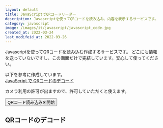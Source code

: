 ```yaml
---
layout: default
title: JavaScriptでQRコードリーダー
description: Javascriptを使ってQRコードを読み込み、内容を表示するサービスです。
category: javascript
image: /images/it/javascript/javascript_code.jpg
created_at: 2022-03-24
last_modifeid_at: 2022-03-26
---
```

<script src="https://cdn.jsdelivr.net/npm/jsqr@1.4.0/dist/jsQR.min.js"></script>

<script type="text/JavaScript">
  
  $(function(){
    var video = document.createElement("video");
    var canvasElement = document.getElementById("canvas");
    var canvas = canvasElement.getContext("2d");
    var loadingMessage = document.getElementById("loadingMessage");
    var outputContainer = document.getElementById("output");
    var outputMessage = document.getElementById("outputMessage");
    var outputData = document.getElementById("outputData");

    function drawLine(begin, end, color) {
      canvas.beginPath();
      canvas.moveTo(begin.x, begin.y);
      canvas.lineTo(end.x, end.y);
      canvas.lineWidth = 4;
      canvas.strokeStyle = color;
      canvas.stroke();
    }

    function tick() {
      loadingMessage.innerText = "Loading..."
      if (video.readyState === video.HAVE_ENOUGH_DATA) {
        loadingMessage.hidden = true;
        canvasElement.hidden = false;
        outputContainer.hidden = false;

        canvasElement.height = video.videoHeight;
        canvasElement.width = video.videoWidth;
        canvas.drawImage(video, 0, 0, canvasElement.width, canvasElement.height);
        var imageData = canvas.getImageData(0, 0, canvasElement.width, canvasElement.height);
        var code = jsQR(imageData.data, imageData.width, imageData.height, {
          inversionAttempts: "dontInvert",
        });
        if (code) {
          // QRコードの部分を赤枠で囲う
          drawLine(code.location.topLeftCorner, code.location.topRightCorner, "#FF3B58");
          drawLine(code.location.topRightCorner, code.location.bottomRightCorner, "#FF3B58");
          drawLine(code.location.bottomRightCorner, code.location.bottomLeftCorner, "#FF3B58");
          drawLine(code.location.bottomLeftCorner, code.location.topLeftCorner, "#FF3B58");
          outputMessage.hidden = true;
          outputData.parentElement.hidden = false;
          let codeData = code.data;
          if(codeData != null && (codeData.startsWith('https://') || codeData.startsWith('http://'))){
            outputData.innerHTML = '<a href="' +  codeData + '">' + codeData + '</a>'
          }else{
            outputData.innerText = codeData;
          }
          
        } else {
          //処理なし
        }
      }
      requestAnimationFrame(tick);
    }

    let localStream = null;

    $("#start").click(() => {
      navigator.mediaDevices.getUserMedia({ video: { facingMode: "environment" }, audio: false })
        .then(stream => {
          localStream = stream;
          video.srcObject = stream;
          video.setAttribute("playsinline", true); 
          video.play();
          requestAnimationFrame(tick);
          $("#start").hide();
          $("#stop").show();
        }).catch(err => alert(`${err.name} ${err.message}`));
    });

    $("#stop").click(() => {
      localStream.getVideoTracks().forEach((track) => {
        track.stop();
      });
      $("#stop").hide();
      $("#start").show();
    });
  });

</script>

Javascriptを使ってQRコードを読み込む作成するサービスです。
どこにも情報を送っていないですし、この画面だけで完結しています。安心して使ってください。

以下を参考に作成しています。  
[JavaScript で QRコードのデコード](https://qiita.com/youtoy/items/d94a5bf835d3f4007c81)

カメラ利用の許可が出ますので、許可していただくと使えます。

<button id="start">QRコード読み込みを開始</button>
<button id="stop" hidden>停止</button>

## QRコードのデコード

<div id="output" hidden>
  <div id="outputMessage">こちらにかざした読み込んだQRコードのデコード結果を表示します。</div>
  <div hidden><b>読み込んだデータ:</b> <span id="outputData"></span></div>
</div>

<div id="loadingMessage"></div>
<canvas id="canvas" hidden></canvas>